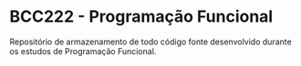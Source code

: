 # BCC222 - Programação Funcional

Repositório de armazenamento de todo código fonte desenvolvido durante os estudos de Programação Funcional.